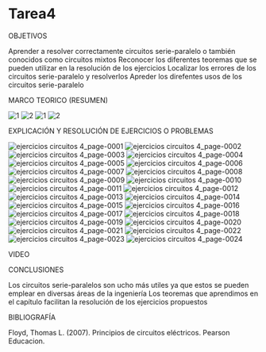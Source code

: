 # Tarea4

OBJETIVOS

Aprender a resolver correctamente circuitos serie-paralelo o también conocidos como circuitos mixtos
Reconocer los diferentes teoremas que se pueden utilizar en la resolución de los ejercicios
Localizar los errores de los circuitos serie-paralelo y resolverlos
Apreder los direfentes usos de los circuitos serie-paralelo

MARCO TEORICO (RESUMEN)

![1](https://user-images.githubusercontent.com/116812951/207935328-9b701648-58c3-4386-b774-56ad55dca515.png)
![2](https://user-images.githubusercontent.com/116812951/207935419-0aa54819-0199-4248-81c5-b8e1149daa1d.png)
![1](https://user-images.githubusercontent.com/116812951/207954843-c9abafbe-4418-49ed-b690-e7e62fb5e7d6.png)
![2](https://user-images.githubusercontent.com/116812951/207954876-b9ee4e67-d665-455c-a002-34614f0fba6e.png)

EXPLICACIÓN Y RESOLUCIÓN DE EJERCICIOS O PROBLEMAS

![ejercicios circuitos 4_page-0001](https://user-images.githubusercontent.com/116812951/208282905-feb6b189-2568-4be1-8839-3f61602b59bf.jpg)
![ejercicios circuitos 4_page-0002](https://user-images.githubusercontent.com/116812951/208282909-db8dcef8-de29-4e03-8413-7bd69b4d36f5.jpg)
![ejercicios circuitos 4_page-0003](https://user-images.githubusercontent.com/116812951/208282919-a116550a-19dc-411a-b22c-7d898cf2d9f6.jpg)
![ejercicios circuitos 4_page-0004](https://user-images.githubusercontent.com/116812951/208282926-0bd378b0-c2df-4550-8118-3b36ed5f0393.jpg)
![ejercicios circuitos 4_page-0005](https://user-images.githubusercontent.com/116812951/208282933-536cccb3-8254-423c-9f2c-dbc0f45cd695.jpg)
![ejercicios circuitos 4_page-0006](https://user-images.githubusercontent.com/116812951/208282940-060f73f4-cb47-412d-98a7-9cd9d94beb27.jpg)
![ejercicios circuitos 4_page-0007](https://user-images.githubusercontent.com/116812951/208282945-ec203f9e-7685-4899-b6c1-02f784f50bfc.jpg)
![ejercicios circuitos 4_page-0008](https://user-images.githubusercontent.com/116812951/208282949-485646a1-e207-4afd-8538-62df6793cbc7.jpg)
![ejercicios circuitos 4_page-0009](https://user-images.githubusercontent.com/116812951/208282955-042d5b6f-7808-4614-871e-3002ebc63043.jpg)
![ejercicios circuitos 4_page-0010](https://user-images.githubusercontent.com/116812951/208282958-306e1087-a5c3-43cb-9b0f-882987e8111d.jpg)
![ejercicios circuitos 4_page-0011](https://user-images.githubusercontent.com/116812951/208282960-08b2ca25-99fe-4e5a-b045-26edbbdedb7f.jpg)
![ejercicios circuitos 4_page-0012](https://user-images.githubusercontent.com/116812951/208282964-0894ac76-b26b-41bb-ad4f-b1f68825cf60.jpg)
![ejercicios circuitos 4_page-0013](https://user-images.githubusercontent.com/116812951/208282967-c6d87053-bb3d-4f2c-846f-7726b4412629.jpg)
![ejercicios circuitos 4_page-0014](https://user-images.githubusercontent.com/116812951/208282970-bee9bae9-60cd-4e5c-a327-6d8a29b6e308.jpg)
![ejercicios circuitos 4_page-0015](https://user-images.githubusercontent.com/116812951/208282973-e1173c05-9fe9-4f13-b21e-d81af64436cd.jpg)
![ejercicios circuitos 4_page-0016](https://user-images.githubusercontent.com/116812951/208282976-d74e5c3b-3069-48b9-9dd8-2ea0fd244b06.jpg)
![ejercicios circuitos 4_page-0017](https://user-images.githubusercontent.com/116812951/208282979-af5916c8-d619-47be-9b45-6d77311c744b.jpg)
![ejercicios circuitos 4_page-0018](https://user-images.githubusercontent.com/116812951/208282985-e6e573d8-bc7b-4dfe-bc1f-9d02edd10a7a.jpg)
![ejercicios circuitos 4_page-0019](https://user-images.githubusercontent.com/116812951/208282989-1513c4ca-00e0-44b1-a539-6b2469124564.jpg)
![ejercicios circuitos 4_page-0020](https://user-images.githubusercontent.com/116812951/208282997-bb4ab1ec-a73d-4978-a8d1-a94838de41d2.jpg)
![ejercicios circuitos 4_page-0021](https://user-images.githubusercontent.com/116812951/208282999-bfa2083c-7f2e-48d2-871c-7415e3a646d9.jpg)
![ejercicios circuitos 4_page-0022](https://user-images.githubusercontent.com/116812951/208283004-39fafadc-9752-42d1-8871-4568b9431c85.jpg)
![ejercicios circuitos 4_page-0023](https://user-images.githubusercontent.com/116812951/208283010-c5123526-5bce-43d6-a939-c7467f160ecb.jpg)
![ejercicios circuitos 4_page-0024](https://user-images.githubusercontent.com/116812951/208283016-8c88027c-246d-4fa4-98b1-33ac2b543a99.jpg)

VIDEO

CONCLUSIONES

Los circuitos serie-paralelos son ucho más utiles ya que estos se pueden emplear en diversas áreas de la ingeniería
Los teoremas que aprendimos en el capítulo facilitan la resolución de los ejercicios propuestos

BIBLIOGRAFÍA

Floyd, Thomas L. (2007). Principios de circuitos eléctricos. Pearson Educacion.
